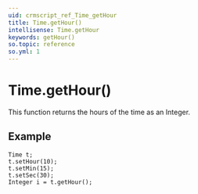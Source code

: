 ```yaml
---
uid: crmscript_ref_Time_getHour
title: Time.getHour()
intellisense: Time.getHour
keywords: getHour()
so.topic: reference
so.yml: 1
---
```


# Time.getHour()

This function returns the hours of the time as an Integer.

## Example

    Time t;
    t.setHour(10);
    t.setMin(15);
    t.setSec(30);
    Integer i = t.getHour();
